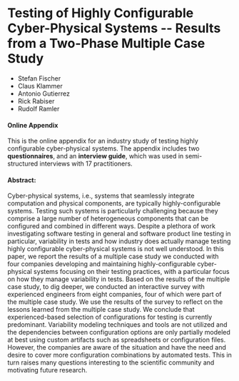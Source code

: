 # Testing of Highly Configurable Cyber-Physical Systems -- Results from a Two-Phase Multiple Case Study

- Stefan Fischer
- Claus Klammer
- Antonio Gutierrez
- Rick Rabiser
- Rudolf Ramler

#### Online Appendix

This is the online appendix for an industry study of testing highly configurable cyber-physical systems.
The appendix includes two **questionnaires**, and an **interview guide**, which was used in semi-structured interviews with 17 practitioners.


#### Abstract:

Cyber-physical systems, i.e., systems that seamlessly integrate computation and physical components, are typically highly-configurable systems. 
Testing such systems is particularly challenging because they comprise a large number of heterogeneous components that can be configured and combined in different ways. 
Despite a plethora of work investigating software testing in general and software product line testing in particular, variability in tests and how industry does actually manage testing highly configurable cyber-physical systems is not well understood. 
In this paper, we report the results of a multiple case study we conducted with four companies developing and maintaining highly-configurable cyber-physical systems focusing on their testing practices, with a particular focus on how they manage variability in tests. Based on the results of the multiple case study, to dig deeper, we conducted an interactive survey with experienced engineers from eight companies, four of which were part of the multiple case study. We use the results of the survey to reflect on the lessons learned from the multiple case study. 
We conclude that experienced-based selection of configurations for testing is currently predominant. 
Variability modeling techniques and tools are not utilized and the dependencies between configuration options are only partially modeled at best using custom artifacts such as spreadsheets or configuration files. 
However, the companies are aware of the situation and have the need and desire to cover more configuration combinations by automated tests. This in turn raises many questions interesting to the scientific community and motivating future research. 